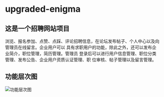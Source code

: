 # upgraded-enigma
## 这是一个招聘网站项目
浏览、报名参加、点赞、点踩、评论招聘信息，在论坛发布帖子、个人中心以及向管理员在线留言。企业用户可以
具有求职用户的功能，除此之外，还可以发布企业简介，职位管理，简历管理。管理员
登录后可以进行用户信息管理、职位分类管理、发布公告、企业用户资质认证管理、职
位审核、帖子管理以及留言管理。
## 功能层次图
![功能层次图](https://github.com/Ricardo-xy/upgraded-enigma/assets/47131143/23f73c31-efd5-4c18-9343-58250f83028c)

